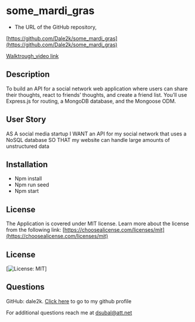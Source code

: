 # some_mardi_gras


- The URL of the GitHub repository,

[https://github.com/Dale2k/some_mardi_gras](https://github.com/Dale2k/some_mardi_gras)



[Walktrough_video link](https://drive.google.com/file/d/109B0dli1pz2zu5VUMFmCfDYsov-bpwr-/view)



## Description


To build an API for a social network web application where users can share their thoughts, react to friends’ thoughts, and create a friend list. You’ll use Express.js for routing, a MongoDB database, and the Mongoose ODM.


## User Story

AS A social media startup
I WANT an API for my social network that uses a NoSQL database
SO THAT my website can handle large amounts of unstructured data


## Installation

- Npm install
- Npm run seed
- Npm start

## License

The Application is covered under MIT license. Learn more about the license from the following link: [https://choosealicense.com/licenses/mit](https://choosealicense.com/licenses/mit)

## License

[![License: MIT](https://img.shields.io/badge/License-MIT-yellow.svg)]

## Questions

GitHub: dale2k. [Click here](https://github.com/dale2k) to go to my github profile

For additional questions reach me at dsubal@att.net
